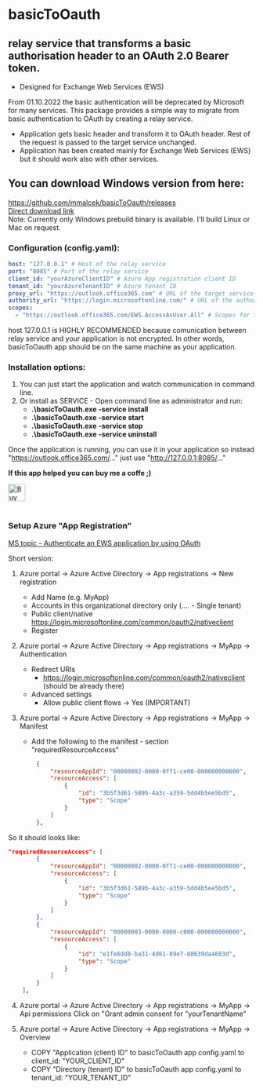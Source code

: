 # basicToOauth 

## relay service that transforms a basic authorisation header to an OAuth 2.0 Bearer token. 
- Designed for Exchange Web Services (EWS)


From 01.10.2022 the basic authentication will be deprecated by Microsoft for many services. 
This package provides a simple way to migrate from basic authentication to OAuth by creating a relay service.

- Application gets basic header and transform it to OAuth header. Rest of the request is passed to the target service unchanged.
- Application has been created mainly for Exchange Web Services (EWS) but it should work also with other services.

## You can download Windows version from here:
https://github.com/mmalcek/basicToOauth/releases
<br />
[Direct download link](https://github.com/mmalcek/basicToOauth/releases/download/v1.0.1/basicToOauth_WIN_amd64_v1-0-1.zip)
<br />
Note: Currently only Windows prebuild binary is available. I'll build Linux or Mac on request.


### Configuration (config.yaml):
```YAML
host: "127.0.0.1" # Host of the relay service
port: "8085" # Port of the relay service
client_id: "yourAzureClientID" # Azure App registration client ID
tenant_id: "yourAzureTenantID" # Azure tenant ID
proxy_url: "https://outlook.office365.com" # URL of the target service
authority_url: "https://login.microsoftonline.com/" # URL of the authority service
scopes:
  - "https://outlook.office365.com/EWS.AccessAsUser.All" # Scopes for the target service
```
host 127.0.0.1 is HIGHLY RECOMMENDED because comunication between relay service and your application is not encrypted. In other words, basicToOauth app should be on the same machine as your application.


### Installation options:
1. You can just start the application and watch communication in command line.
2. Or install as SERVICE - Open command line as administrator and run: 
    - **.\basicToOauth.exe -service install**
    - **.\basicToOauth.exe -service start**
    - **.\basicToOauth.exe -service stop**
    - **.\basicToOauth.exe -service uninstall**

Once the application is running, you can use it in your application so instead "https://outlook.office365.com/..." just use "http://127.0.0.1:8085/..."

**If this app helped you can buy me a coffe ;)**

<a href='https://ko-fi.com/mmalcek' target='_blank'>
	<img height='25' style='border:0px;height:35px;' src='https://az743702.vo.msecnd.net/cdn/kofi3.png?v=0' border='0' alt='Buy Me a Coffee at ko-fi.com' />
</a>
<br />
<br />

### Setup Azure "App Registration"
[MS topic - Authenticate an EWS application by using OAuth](https://learn.microsoft.com/en-us/exchange/client-developer/exchange-web-services/how-to-authenticate-an-ews-application-by-using-oauth)

Short version:
1. Azure portal -> Azure Active Directory -> App registrations -> New registration
    - Add Name (e.g. MyApp)
    - Accounts in this organizational directory only (.... - Single tenant)
    - Public client/native https://login.microsoftonline.com/common/oauth2/nativeclient
    - Register

2. Azure portal -> Azure Active Directory -> App registrations -> MyApp -> Authentication
    - Redirect URIs
        - https://login.microsoftonline.com/common/oauth2/nativeclient (should be already there)
    - Advanced settings 
        - Allow public client flows -> Yes (IMPORTANT)

3. Azure portal -> Azure Active Directory -> App registrations -> MyApp -> Manifest
    - Add the following to the manifest - section "requiredResourceAccess"
```JSON
		{
			"resourceAppId": "00000002-0000-0ff1-ce00-000000000000",
			"resourceAccess": [
				{
					"id": "3b5f3d61-589b-4a3c-a359-5dd4b5ee5bd5",
					"type": "Scope"
				}
			]
		},

```
So it should looks like:        
```JSON
"requiredResourceAccess": [
		{
			"resourceAppId": "00000002-0000-0ff1-ce00-000000000000",
			"resourceAccess": [
				{
					"id": "3b5f3d61-589b-4a3c-a359-5dd4b5ee5bd5",
					"type": "Scope"
				}
			]
		},
		{
			"resourceAppId": "00000003-0000-0000-c000-000000000000",
			"resourceAccess": [
				{
					"id": "e1fe6dd8-ba31-4d61-89e7-88639da4683d",
					"type": "Scope"
				}
			]
		}
	],
```

4. Azure portal -> Azure Active Directory -> App registrations -> MyApp -> Api permissions
    Click on "Grant admin consent for "yourTenantName"

5. Azure portal -> Azure Active Directory -> App registrations -> MyApp -> Overview
    - COPY "Application (client) ID" to basicToOauth app config.yaml to client_id: "YOUR_CLIENT_ID"
    - COPY "Directory (tenant) ID" to basicToOauth app config.yaml to tenant_id: "YOUR_TENANT_ID"
